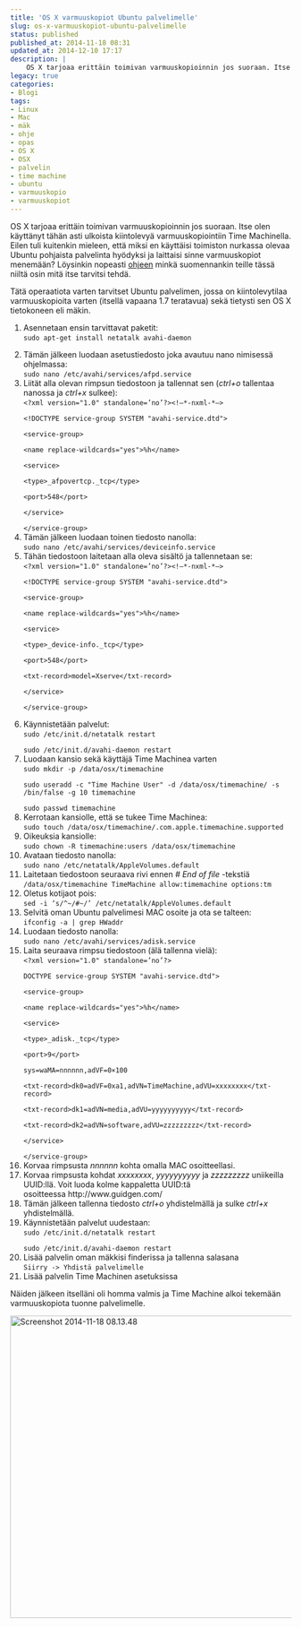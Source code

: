 ```yaml
---
title: 'OS X varmuuskopiot Ubuntu palvelimelle'
slug: os-x-varmuuskopiot-ubuntu-palvelimelle
status: published
published_at: 2014-11-18 08:31
updated_at: 2014-12-10 17:17
description: |
    OS X tarjoaa erittäin toimivan varmuuskopioinnin jos suoraan. Itse olen käyttänyt tähän asti ulkoista kiintolevyä varmuuskopiointiin Time Machinella. Eilen tuli kuitenkin mieleen, että miksi en käyttäisi toimiston nurkassa olevaa Ubuntu pohjaista palvelinta hyödyksi ja laittaisi sinne varmuuskopiot menemään? Löysinkin nopeasti ohjeen minkä suomennankin teille tässä niiltä osin mitä itse tarvitsi tehdä. Tätä operaatiota varten tarvitset… Jatka lukemista OS X varmuuskopiot Ubuntu palvelimelle
legacy: true
categories:
- Blogi
tags:
- Linux
- Mac
- mäk
- ohje
- opas
- OS X
- OSX
- palvelin
- time machine
- ubuntu
- varmuuskopio
- varmuuskopiot
---
```


<p>OS X tarjoaa erittäin toimivan varmuuskopioinnin jos suoraan. Itse olen käyttänyt tähän asti ulkoista kiintolevyä varmuuskopiointiin Time Machinella. Eilen tuli kuitenkin mieleen, että miksi en käyttäisi toimiston nurkassa olevaa Ubuntu pohjaista palvelinta hyödyksi ja laittaisi sinne varmuuskopiot menemään? Löysinkin nopeasti <a href="https://www.64bit.co.uk/ubuntu-as-a-osx-time-machine/" target="_blank">ohjeen</a> minkä suomennankin teille tässä niiltä osin mitä itse tarvitsi tehdä.</p>
<p>Tätä operaatiota varten tarvitset Ubuntu palvelimen, jossa on kiintolevytilaa varmuuskopioita varten (itsellä vapaana 1.7 teratavua) sekä tietysti sen OS X tietokoneen eli mäkin.</p>
<ol>
<li>Asennetaan ensin tarvittavat paketit:<br />
<code>sudo apt-get install netatalk avahi-daemon<br />
</code></li>
<li>Tämän jälkeen luodaan asetustiedosto joka avautuu nano nimisessä ohjelmassa:<br />
<code>sudo nano /etc/avahi/services/afpd.service</code></li>
<li>Liität alla olevan rimpsun tiedostoon ja tallennat sen (<em>ctrl+o</em> tallentaa nanossa ja <em>ctrl+x</em> sulkee):<br />
<code>&lt;?xml version="1.0" standalone=’no’?&gt;&lt;!–*-nxml-*–&gt;<br />
&lt;!DOCTYPE service-group SYSTEM "avahi-service.dtd"&gt;<br />
&lt;service-group&gt;<br />
&lt;name replace-wildcards="yes"&gt;%h&lt;/name&gt;<br />
&lt;service&gt;<br />
&lt;type&gt;_afpovertcp._tcp&lt;/type&gt;<br />
&lt;port&gt;548&lt;/port&gt;<br />
&lt;/service&gt;<br />
&lt;/service-group&gt;</code></li>
<li>Tämän jälkeen luodaan toinen tiedosto nanolla:<br />
<code>sudo nano /etc/avahi/services/deviceinfo.service</code></li>
<li>Tähän tiedostoon laitetaan alla oleva sisältö ja tallennetaan se:<br />
<code>&lt;?xml version="1.0" standalone=’no’?&gt;&lt;!–*-nxml-*–&gt;<br />
&lt;!DOCTYPE service-group SYSTEM "avahi-service.dtd"&gt;<br />
&lt;service-group&gt;<br />
&lt;name replace-wildcards="yes"&gt;%h&lt;/name&gt;<br />
&lt;service&gt;<br />
&lt;type&gt;_device-info._tcp&lt;/type&gt;<br />
&lt;port&gt;548&lt;/port&gt;<br />
&lt;txt-record&gt;model=Xserve&lt;/txt-record&gt;<br />
&lt;/service&gt;<br />
&lt;/service-group&gt;<br />
</code></li>
<li>Käynnistetään palvelut:<br />
<code>sudo /etc/init.d/netatalk restart<br />
sudo /etc/init.d/avahi-daemon restart</code></li>
<li>Luodaan kansio sekä käyttäjä Time Machinea varten<br />
<code>sudo mkdir -p /data/osx/timemachine<br />
sudo useradd -c "Time Machine User" -d /data/osx/timemachine/ -s /bin/false -g 10 timemachine<br />
sudo passwd timemachine</code></li>
<li>Kerrotaan kansiolle, että se tukee Time Machinea:<br />
<code>sudo touch /data/osx/timemachine/.com.apple.timemachine.supported</code></li>
<li>Oikeuksia kansiolle:<br />
<code>sudo chown -R timemachine:users /data/osx/timemachine</code></li>
<li>Avataan tiedosto nanolla:<br />
<code>sudo nano /etc/netatalk/AppleVolumes.default</code></li>
<li>Laitetaan tiedostoon seuraava rivi ennen <em># End of file</em> -tekstiä<br />
<code>/data/osx/timemachine TimeMachine allow:timemachine options:tm</code></li>
<li>Oletus kotijaot pois:<br />
<code>sed -i ‘s/^~/#~/’ /etc/netatalk/AppleVolumes.default</code></li>
<li>Selvitä oman Ubuntu palvelimesi MAC osoite ja ota se talteen:<br />
<code>ifconfig -a | grep HWaddr</code></li>
<li>Luodaan tiedosto nanolla:<br />
<code>sudo nano /etc/avahi/services/adisk.service</code></li>
<li>Laita seuraava rimpsu tiedostoon (älä tallenna vielä):<br />
<code>&lt;?xml version="1.0" standalone=’no’?&gt;<br />
DOCTYPE service-group SYSTEM "avahi-service.dtd"&gt;<br />
&lt;service-group&gt;<br />
&lt;name replace-wildcards="yes"&gt;%h&lt;/name&gt;<br />
&lt;service&gt;<br />
&lt;type&gt;_adisk._tcp&lt;/type&gt;<br />
&lt;port&gt;9&lt;/port&gt;<br />
sys=waMA=nnnnnn,adVF=0×100<br />
&lt;txt-record&gt;dk0=adVF=0xa1,adVN=TimeMachine,adVU=xxxxxxxx&lt;/txt-record&gt;<br />
&lt;txt-record&gt;dk1=adVN=media,adVU=yyyyyyyyyy&lt;/txt-record&gt;<br />
&lt;txt-record&gt;dk2=adVN=software,adVU=zzzzzzzzz&lt;/txt-record&gt;<br />
&lt;/service&gt;<br />
&lt;/service-group&gt;</code></li>
<li>Korvaa rimpsusta <em>nnnnnn</em> kohta omalla MAC osoitteellasi.</li>
<li>Korvaa rimpsusta kohdat <em>xxxxxxxx</em>, <em>yyyyyyyyyy</em> ja <em>zzzzzzzzz</em> uniikeilla UUID:llä. Voit luoda kolme kappaletta UUID:tä osoitteessa http://www.guidgen.com/</li>
<li>Tämän jälkeen tallenna tiedosto <em>ctrl+o</em> yhdistelmällä ja sulke <em>ctrl+x</em> yhdistelmällä.</li>
<li>Käynnistetään palvelut uudestaan:<br />
<code>sudo /etc/init.d/netatalk restart<br />
sudo /etc/init.d/avahi-daemon restart</code></li>
<li>Lisää palvelin oman mäkkisi finderissa ja tallenna salasana<br />
<code>Siirry -&gt; Yhdistä palvelimelle</code></li>
<li>Lisää palvelin Time Machinen asetuksissa</li>
</ol>
<p>Näiden jälkeen itselläni oli homma valmis ja Time Machine alkoi tekemään varmuuskopiota tuonne palvelimelle.</p>
<p><a href="https://cdn.markokaartinen.net/uploads/2014/11/Screenshot-2014-11-18-08.13.48.png"><img loading="lazy" decoding="async" class="aligncenter size-full wp-image-5273" src="https://cdn.markokaartinen.net/uploads/2014/11/Screenshot-2014-11-18-08.13.48.png" alt="Screenshot 2014-11-18 08.13.48" width="792" height="540" srcset="https://cdn.markokaartinen.net/uploads/2014/11/Screenshot-2014-11-18-08.13.48.png 792w, https://cdn.markokaartinen.net/uploads/2014/11/Screenshot-2014-11-18-08.13.48-600x409.png 600w" sizes="(max-width: 792px) 100vw, 792px" /></a></p>